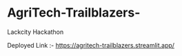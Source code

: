# AgriTech-Trailblazers-
Lackcity Hackathon


Deployed Link :- https://agritech-trailblazers.streamlit.app/